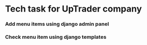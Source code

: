 # Tech task for UpTrader company

### Add menu items using django admin panel
### Check menu item using django templates